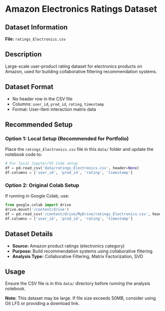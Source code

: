 # Amazon Electronics Ratings Dataset

## Dataset Information

**File:** `ratings_Electronics.csv`

## Description
Large-scale user-product rating dataset for electronics products on Amazon, used for building collaborative filtering recommendation systems.

## Dataset Format
- No header row in the CSV file
- Columns: `user_id`, `prod_id`, `rating`, `timestamp`
- Format: User-Item interaction matrix data

## Recommended Setup

### Option 1: Local Setup (Recommended for Portfolio)
Place the `ratings_Electronics.csv` file in this `data/` folder and update the notebook code to:

```python
# For local Jupyter/VS Code setup
df = pd.read_csv('data/ratings_Electronics.csv', header=None)
df.columns = ['user_id', 'prod_id', 'rating', 'timestamp']
```

### Option 2: Original Colab Setup
If running in Google Colab, use:

```python
from google.colab import drive
drive.mount('/content/drive')
df = pd.read_csv('/content/drive/MyDrive/ratings_Electronics.csv', header=None)
df.columns = ['user_id', 'prod_id', 'rating', 'timestamp']
```

## Dataset Details
- **Source:** Amazon product ratings (electronics category)
- **Purpose:** Build recommendation systems using collaborative filtering
- **Analysis Type:** Collaborative Filtering, Matrix Factorization, SVD

## Usage
Ensure the CSV file is in this `data/` directory before running the analysis notebook.

**Note:** This dataset may be large. If file size exceeds 50MB, consider using Git LFS or providing a download link.


